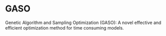 # GASO
Genetic Algorithm and Sampling Optimization (GASO): A novel effective and efficient optimization method for time consuming models.
